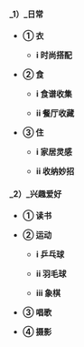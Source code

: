 #### _**1）**_日常

* **① 衣**

  * **i 时尚搭配**

* **② 食**

  * **i 食谱收集**

  * **ii 餐厅收藏**

* **③ 住**

  * **i 家居灵感**

  * **ii 收纳妙招**

#### _**2）**_兴趣爱好

* **① 读书**

* **② 运动**

  * **i 乒乓球**

  * **ii 羽毛球**

  * **iii 象棋**

* **③ 唱歌**

* **④ 摄影**



